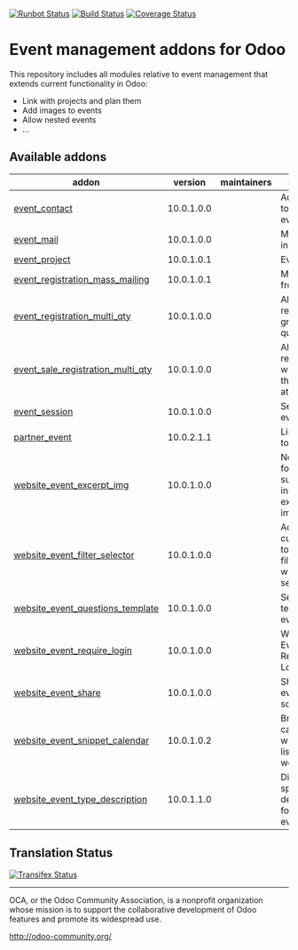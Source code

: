 [![Runbot Status](https://runbot.odoo-community.org/runbot/badge/flat/199/10.0.svg)](https://runbot.odoo-community.org/runbot/repo/github-com-oca-event-199)
[![Build Status](https://travis-ci.org/OCA/event.svg?branch=10.0)](https://travis-ci.org/OCA/event)
[![Coverage Status](https://coveralls.io/repos/OCA/event/badge.svg?branch=10.0)](https://coveralls.io/r/OCA/event?branch=10.0)

Event management addons for Odoo
================================

This repository includes all modules relative to event management that extends
current functionality in Odoo:

* Link with projects and plan them
* Add images to events
* Allow nested events
* ...

[//]: # (addons)

Available addons
----------------
addon | version | maintainers | summary
--- | --- | --- | ---
[event_contact](event_contact/) | 10.0.1.0.0 |  | Add contacts to event and event type
[event_mail](event_mail/) | 10.0.1.0.0 |  | Mail settings in events
[event_project](event_project/) | 10.0.1.0.1 |  | Event project
[event_registration_mass_mailing](event_registration_mass_mailing/) | 10.0.1.0.1 |  | Mass mailing from events
[event_registration_multi_qty](event_registration_multi_qty/) | 10.0.1.0.0 |  | Allow registration grouped by quantities
[event_sale_registration_multi_qty](event_sale_registration_multi_qty/) | 10.0.1.0.0 |  | Allows sell registrations with more than one attendee
[event_session](event_session/) | 10.0.1.0.0 |  | Sessions in events
[partner_event](partner_event/) | 10.0.2.1.1 |  | Link partner to events
[website_event_excerpt_img](website_event_excerpt_img/) | 10.0.1.0.0 |  | New layout for event summary, including an excerpt and image
[website_event_filter_selector](website_event_filter_selector/) | 10.0.1.0.0 |  | Add a customizable top area to filter events with selectors
[website_event_questions_template](website_event_questions_template/) | 10.0.1.0.0 |  | Set question templates for events
[website_event_require_login](website_event_require_login/) | 10.0.1.0.0 |  | Website Event Require Login
[website_event_share](website_event_share/) | 10.0.1.0.0 |  | Share your events via social media
[website_event_snippet_calendar](website_event_snippet_calendar/) | 10.0.1.0.2 |  | Browsable calendar with events list for your website
[website_event_type_description](website_event_type_description/) | 10.0.1.1.0 |  | Display a specific description for each event type

[//]: # (end addons)

Translation Status
------------------
[![Transifex Status](https://www.transifex.com/projects/p/OCA-event-10-0/chart/image_png)](https://www.transifex.com/projects/p/event-10-0)

----

OCA, or the Odoo Community Association, is a nonprofit organization whose 
mission is to support the collaborative development of Odoo features and 
promote its widespread use.

http://odoo-community.org/
